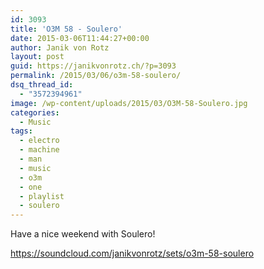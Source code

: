 ```yaml
---
id: 3093
title: 'O3M 58 - Soulero'
date: 2015-03-06T11:44:27+00:00
author: Janik von Rotz
layout: post
guid: https://janikvonrotz.ch/?p=3093
permalink: /2015/03/06/o3m-58-soulero/
dsq_thread_id:
  - "3572394961"
image: /wp-content/uploads/2015/03/O3M-58-Soulero.jpg
categories:
  - Music
tags:
  - electro
  - machine
  - man
  - music
  - o3m
  - one
  - playlist
  - soulero
---
```

Have a nice weekend with Soulero!

https://soundcloud.com/janikvonrotz/sets/o3m-58-soulero